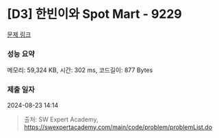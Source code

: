 # [D3] 한빈이와 Spot Mart - 9229 

[문제 링크](https://swexpertacademy.com/main/code/problem/problemDetail.do?contestProbId=AW8Wj7cqbY0DFAXN) 

### 성능 요약

메모리: 59,324 KB, 시간: 302 ms, 코드길이: 877 Bytes

### 제출 일자

2024-08-23 14:14



> 출처: SW Expert Academy, https://swexpertacademy.com/main/code/problem/problemList.do